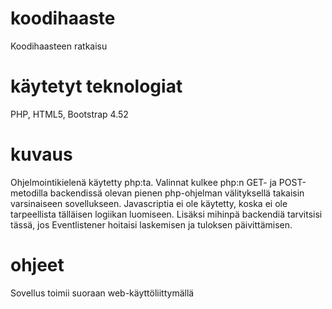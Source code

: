# koodihaaste
Koodihaasteen ratkaisu
# käytetyt teknologiat
PHP, HTML5, Bootstrap 4.52
# kuvaus
Ohjelmointikielenä käytetty php:ta. Valinnat kulkee php:n GET- ja POST-metodilla backendissä olevan pienen php-ohjelman välityksellä takaisin varsinaiseen sovellukseen. Javascriptia ei ole käytetty, koska ei ole tarpeellista tälläisen logiikan luomiseen. Lisäksi mihinpä backendiä tarvitsisi tässä, jos Eventlistener hoitaisi laskemisen ja tuloksen päivittämisen.
# ohjeet
Sovellus toimii suoraan web-käyttöliittymällä

